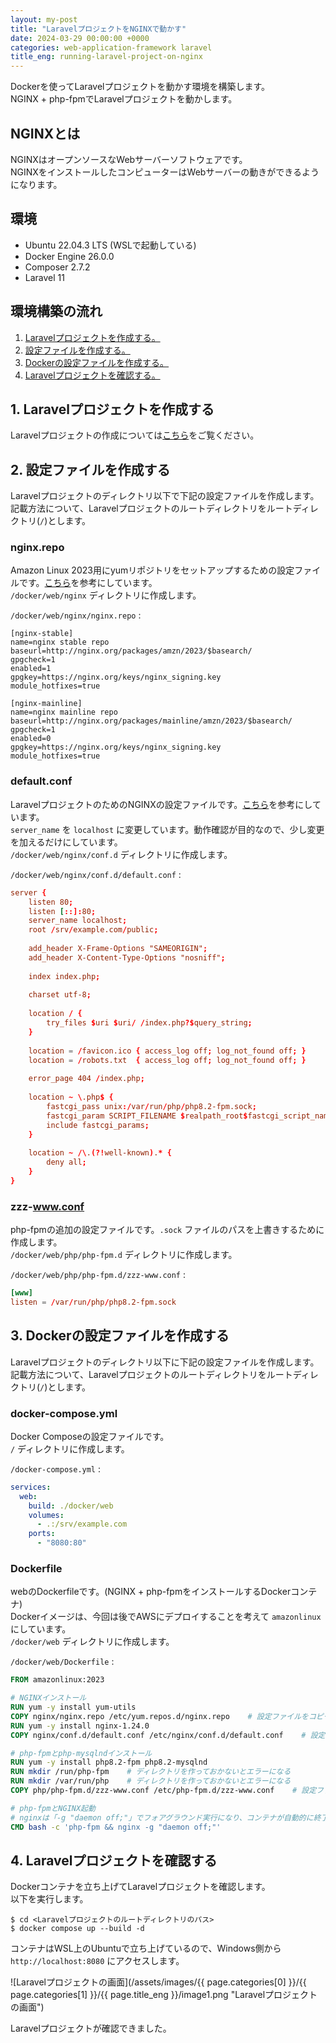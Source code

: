 ```yaml
---
layout: my-post
title: "LaravelプロジェクトをNGINXで動かす"
date: 2024-03-29 00:00:00 +0000
categories: web-application-framework laravel
title_eng: running-laravel-project-on-nginx
---
```


Dockerを使ってLaravelプロジェクトを動かす環境を構築します。  
NGINX + php-fpmでLaravelプロジェクトを動かします。

## NGINXとは
NGINXはオープンソースなWebサーバーソフトウェアです。  
NGINXをインストールしたコンピューターはWebサーバーの動きができるようになります。

## 環境
- Ubuntu 22.04.3 LTS (WSLで起動している)
- Docker Engine 26.0.0
- Composer 2.7.2
- Laravel 11

## 環境構築の流れ
1. [Laravelプロジェクトを作成する。](#1-laravelプロジェクトを作成する)
2. [設定ファイルを作成する。](#2-設定ファイルを作成する)
3. [Dockerの設定ファイルを作成する。](#3-dockerの設定ファイルを作成する)
4. [Laravelプロジェクトを確認する。](#4-laravelプロジェクトを確認する)

## 1. Laravelプロジェクトを作成する
Laravelプロジェクトの作成については[こちら](/web-application-framework/laravel/creating-laravel-project-on-linux)をご覧ください。

## 2. 設定ファイルを作成する
Laravelプロジェクトのディレクトリ以下で下記の設定ファイルを作成します。  
記載方法について、Laravelプロジェクトのルートディレクトリをルートディレクトリ(`/`)とします。

### nginx.repo
Amazon Linux 2023用にyumリポジトリをセットアップするための設定ファイルです。[こちら](https://docs.nginx.com/nginx/admin-guide/installing-nginx/installing-nginx-open-source/#installing-prebuilt-amazon-linux-packages)を参考にしています。  
`/docker/web/nginx` ディレクトリに作成します。

`/docker/web/nginx/nginx.repo` :
```
[nginx-stable]
name=nginx stable repo
baseurl=http://nginx.org/packages/amzn/2023/$basearch/
gpgcheck=1
enabled=1
gpgkey=https://nginx.org/keys/nginx_signing.key
module_hotfixes=true

[nginx-mainline]
name=nginx mainline repo
baseurl=http://nginx.org/packages/mainline/amzn/2023/$basearch/
gpgcheck=1
enabled=0
gpgkey=https://nginx.org/keys/nginx_signing.key
module_hotfixes=true
```

### default.conf
LaravelプロジェクトのためのNGINXの設定ファイルです。[こちら](https://laravel.com/docs/11.x/deployment#nginx)を参考にしています。  
`server_name` を `localhost` に変更しています。動作確認が目的なので、少し変更を加えるだけにしています。  
`/docker/web/nginx/conf.d` ディレクトリに作成します。

`/docker/web/nginx/conf.d/default.conf` :
```conf
server {
    listen 80;
    listen [::]:80;
    server_name localhost;
    root /srv/example.com/public;
 
    add_header X-Frame-Options "SAMEORIGIN";
    add_header X-Content-Type-Options "nosniff";
 
    index index.php;
 
    charset utf-8;
 
    location / {
        try_files $uri $uri/ /index.php?$query_string;
    }
 
    location = /favicon.ico { access_log off; log_not_found off; }
    location = /robots.txt  { access_log off; log_not_found off; }
 
    error_page 404 /index.php;
 
    location ~ \.php$ {
        fastcgi_pass unix:/var/run/php/php8.2-fpm.sock;
        fastcgi_param SCRIPT_FILENAME $realpath_root$fastcgi_script_name;
        include fastcgi_params;
    }
 
    location ~ /\.(?!well-known).* {
        deny all;
    }
}
```

### zzz-www.conf
php-fpmの追加の設定ファイルです。`.sock` ファイルのパスを上書きするために作成します。  
`/docker/web/php/php-fpm.d` ディレクトリに作成します。

`/docker/web/php/php-fpm.d/zzz-www.conf` :
```conf
[www]
listen = /var/run/php/php8.2-fpm.sock
```

## 3. Dockerの設定ファイルを作成する
Laravelプロジェクトのディレクトリ以下に下記の設定ファイルを作成します。  
記載方法について、Laravelプロジェクトのルートディレクトリをルートディレクトリ(`/`)とします。

### docker-compose.yml
Docker Composeの設定ファイルです。  
`/` ディレクトリに作成します。

`/docker-compose.yml` :
```yml
services:
  web:
    build: ./docker/web
    volumes:
      - .:/srv/example.com
    ports:
      - "8080:80"
```

### Dockerfile
webのDockerfileです。(NGINX + php-fpmをインストールするDockerコンテナ)  
Dockerイメージは、今回は後でAWSにデプロイすることを考えて `amazonlinux` にしています。  
`/docker/web` ディレクトリに作成します。

`/docker/web/Dockerfile` :
```dockerfile
FROM amazonlinux:2023

# NGINXインストール
RUN yum -y install yum-utils
COPY nginx/nginx.repo /etc/yum.repos.d/nginx.repo    # 設定ファイルをコピー
RUN yum -y install nginx-1.24.0
COPY nginx/conf.d/default.conf /etc/nginx/conf.d/default.conf    # 設定ファイルをコピー

# php-fpmとphp-mysqlndインストール
RUN yum -y install php8.2-fpm php8.2-mysqlnd
RUN mkdir /run/php-fpm    # ディレクトリを作っておかないとエラーになる
RUN mkdir /var/run/php    # ディレクトリを作っておかないとエラーになる
COPY php/php-fpm.d/zzz-www.conf /etc/php-fpm.d/zzz-www.conf    # 設定ファイルをコピー

# php-fpmとNGINX起動
# nginxは「-g "daemon off;"」でフォアグラウンド実行になり、コンテナが自動的に終了しなくなる
CMD bash -c 'php-fpm && nginx -g "daemon off;"'
```

## 4. Laravelプロジェクトを確認する
Dockerコンテナを立ち上げてLaravelプロジェクトを確認します。  
以下を実行します。
```
$ cd <Laravelプロジェクトのルートディレクトリのパス>
$ docker compose up --build -d
```
コンテナはWSL上のUbuntuで立ち上げているので、Windows側から `http://localhost:8080` にアクセスします。

![Laravelプロジェクトの画面](/assets/images/{{ page.categories[0] }}/{{ page.categories[1] }}/{{ page.title_eng }}/image1.png "Laravelプロジェクトの画面")

Laravelプロジェクトが確認できました。